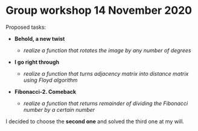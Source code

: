 # Group workshop 14 November 2020

Proposed tasks:

- **Behold, a new twist** 

  - *realize a function that rotates the image by any number of degrees*

- **I go right through** 

  - *realize a function that turns adjacency matrix into distance matrix using Floyd algorithm*

- **Fibonacci-2. Comeback** 

  - *realize a function that returns remainder of dividing the Fibonacci number by a certain number*

I decided to choose the **second one** and solved the third one at my will.
